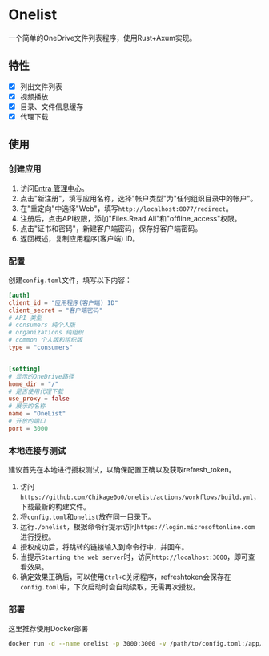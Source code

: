 # Onelist
一个简单的OneDrive文件列表程序，使用Rust+Axum实现。

## 特性
- [x] 列出文件列表
- [x] 视频播放
- [x] 目录、文件信息缓存
- [x] 代理下载

## 使用
### 创建应用
1. 访问[Entra 管理中心](https://entra.microsoft.com/#view/Microsoft_AAD_RegisteredApps/ApplicationsListBlade/quickStartType~/null/sourceType/Microsoft_AAD_IAM)。
2. 点击"新注册"，填写应用名称，选择"帐户类型"为"任何组织目录中的帐户"。
3. 在"重定向"中选择"Web"，填写`http://localhost:8077/redirect`。
4. 注册后，点击API权限，添加"Files.Read.All"和"offline_access"权限。
5. 点击"证书和密码"，新建客户端密码，保存好客户端密码。
6. 返回概述，复制应用程序(客户端) ID。

### 配置
创建`config.toml`文件，填写以下内容：
```toml
[auth]
client_id = "应用程序(客户端) ID"
client_secret = "客户端密码"
# API 类型
# consumers 纯个人版
# organizations 纯组织
# common 个人版和组织版
type = "consumers"


[setting]
# 显示的OneDrive路径
home_dir = "/"
# 是否使用代理下载
use_proxy = false
# 展示的名称
name = "OneList"
# 开放的端口
port = 3000
```

### 本地连接与测试

建议首先在本地进行授权测试，以确保配置正确以及获取refresh_token。  
1. 访问`https://github.com/Chikage0o0/onelist/actions/workflows/build.yml`，下载最新的构建文件。
2. 将`config.toml`和`onelist`放在同一目录下。
3. 运行`./onelist`，根据命令行提示访问`https://login.microsoftonline.com`进行授权。
4. 授权成功后，将跳转的链接输入到命令行中，并回车。
5. 当提示`Starting the web server`时，访问`http://localhost:3000`，即可查看效果。
6. 确定效果正确后，可以使用`Ctrl+C`关闭程序，refreshtoken会保存在`config.toml`中，下次启动时会自动读取，无需再次授权。

### 部署
这里推荐使用Docker部署
```bash
docker run -d --name onelist -p 3000:3000 -v /path/to/config.toml:/app/config.toml chikage0o0/onelist
```